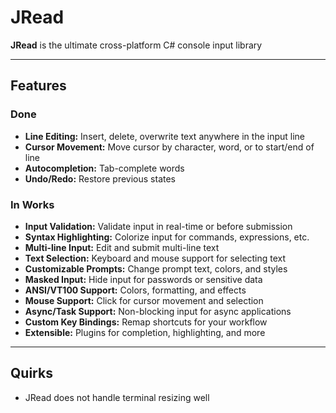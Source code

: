 # JRead

**JRead** is the ultimate cross-platform C# console input library

---

## Features

### Done

- **Line Editing:** Insert, delete, overwrite text anywhere in the input line
- **Cursor Movement:** Move cursor by character, word, or to start/end of line
- **Autocompletion:** Tab-complete words
- **Undo/Redo:** Restore previous states

### In Works

- **Input Validation:** Validate input in real-time or before submission
- **Syntax Highlighting:** Colorize input for commands, expressions, etc.
- **Multi-line Input:** Edit and submit multi-line text
- **Text Selection:** Keyboard and mouse support for selecting text
- **Customizable Prompts:** Change prompt text, colors, and styles
- **Masked Input:** Hide input for passwords or sensitive data
- **ANSI/VT100 Support:** Colors, formatting, and effects
- **Mouse Support:** Click for cursor movement and selection
- **Async/Task Support:** Non-blocking input for async applications
- **Custom Key Bindings:** Remap shortcuts for your workflow
- **Extensible:** Plugins for completion, highlighting, and more

---

## Quirks

- JRead does not handle terminal resizing well